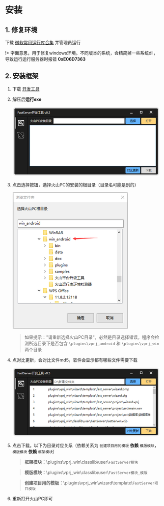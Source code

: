 # 安装

## 1. 修复环境

下载 <a href="https://wway.lanzoub.com/isvZu1bgldve" download target="_blank">微软常用运行库合集</a> 并管理员运行

!> 字面意思，用于修复windows环境。不同版本的系统，会精简掉一些系统dll，导致运行运行服务器时报错 **0xE06D7363**



## 2. 安装框架

1. 下载 <a href="https://wway.lanzoub.com/s/fsdevtool" download target="_blank">开发工具</a>

2. 解压后**运行exe**

   ![image-20231009202203166](安装.assets/image-20231009202203166.png)

3. 点击选择按钮，选择火山PC的安装的根目录（目录名可能是别的）

   ![image-20231009202650273](安装.assets/image-20231009202650273.png)

   > 如果提示："请重新选择火山PC目录"，必然是目录选择错误。程序会检测所选目录下是否包含 `\plugins\vprj_android` 和 `\plugins\vprj_win` 两个目录

4. 点对比更新，会对比文件md5，软件会显示都有哪些文件需要下载

   ![image-20231009205522603](安装.assets/image-20231009205522603.png)

5. 点击下载。以下为目录对应关系（依赖关系为 `创建项目用的模板` **依赖** `模版模块`，`模版模块` **依赖** `框架模块`）

   > **框架模块：**\plugins\vprj_win\classlib\user\\`FastServer模块`

   > **模版模块：**\plugins\vprj_win\classlib\user\\`FastServer模块_模版`

   > **创建项目用的模板：**\plugins\vprj_win\wizard\template\\`FastServer项目模版`

6. 重新打开火山PC即可



